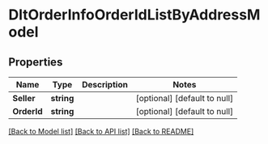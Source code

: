 # DltOrderInfoOrderIdListByAddressModel

## Properties
Name | Type | Description | Notes
------------ | ------------- | ------------- | -------------
**Seller** | **string** |  | [optional] [default to null]
**OrderId** | **string** |  | [optional] [default to null]

[[Back to Model list]](../README.md#documentation-for-models) [[Back to API list]](../README.md#documentation-for-api-endpoints) [[Back to README]](../README.md)

